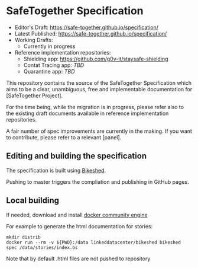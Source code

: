 # SafeTogether Specification

* Editor's Draft: https://safe-together.github.io/specification/
* Latest Published: https://safe-together.github.io/specification/
* Working Drafts:
  * Currently in progress
* Reference implementation repositories:
  * Shielding app: https://github.com/g0v-it/staysafe-shielding
  * Contat Tracing app: *TBD*
  * Quarantine app: *TBD*

This repository contains the source of the SafeTogether Specification
which aims to be a clear, unambiguous, free and implementable documentation for [SafeTogether Project].

For the time being, while the migration is in progress, please refer also to the existing draft documents available in reference implementation repositories.

A fair number of spec improvements are currently in the making. If you want to contribute, please refer to a relevant [panel].


## Editing and building the specification
The specification is built using [Bikeshed](https://tabatkins.github.io/bikeshed/).

Pushing to master triggers the  compliation and publishing in GitHub pages.

## Local building
 
If needed, download and install [docker community engine](https://hub.docker.com/search/?type=edition&offering=community)

For example to generate the html documentation for stories:

```
mkdir distrib
docker run --rm -v ${PWD}:/data linkeddatacenter/bikeshed bikeshed spec /data/stories/index.bs 
```

Note that by default .html files are not pushed to repository
